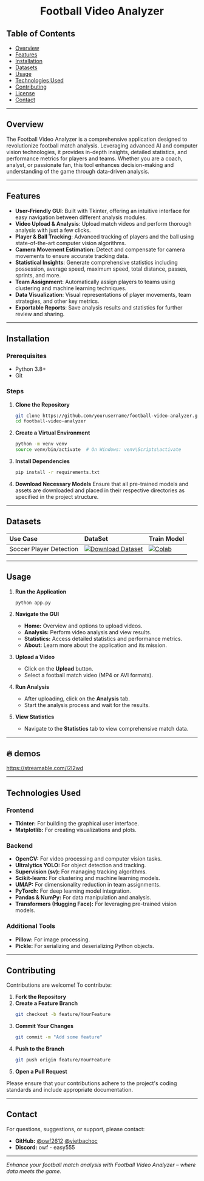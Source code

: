 <div align="center">

  <h1>Football Video Analyzer</h1>

</div>

## Table of Contents
- [Overview](#overview)
- [Features](#features)
- [Installation](#installation)
- [Datasets](#Datasets)
- [Usage](#usage)
- [Technologies Used](#technologies-used)
- [Contributing](#contributing)
- [License](#license)
- [Contact](#contact)

---

## Overview

The Football Video Analyzer is a comprehensive application designed to revolutionize football match analysis. Leveraging advanced AI and computer vision technologies, it provides in-depth insights, detailed statistics, and performance metrics for players and teams. Whether you are a coach, analyst, or passionate fan, this tool enhances decision-making and understanding of the game through data-driven analysis.

---

## Features

- **User-Friendly GUI**: Built with Tkinter, offering an intuitive interface for easy navigation between different analysis modules.
- **Video Upload & Analysis**: Upload match videos and perform thorough analysis with just a few clicks.
- **Player & Ball Tracking**: Advanced tracking of players and the ball using state-of-the-art computer vision algorithms.
- **Camera Movement Estimation**: Detect and compensate for camera movements to ensure accurate tracking data.
- **Statistical Insights**: Generate comprehensive statistics including possession, average speed, maximum speed, total distance, passes, sprints, and more.
- **Team Assignment**: Automatically assign players to teams using clustering and machine learning techniques.
- **Data Visualization**: Visual representations of player movements, team strategies, and other key metrics.
- **Exportable Reports**: Save analysis results and statistics for further review and sharing.

---

## Installation

### Prerequisites
- Python 3.8+
- Git

### Steps

1. **Clone the Repository**
    ```bash
    git clone https://github.com/yourusername/football-video-analyzer.git
    cd football-video-analyzer
    ```

2. **Create a Virtual Environment**
    ```bash
    python -m venv venv
    source venv/bin/activate  # On Windows: venv\Scripts\activate
    ```

3. **Install Dependencies**
    ```bash
    pip install -r requirements.txt
    ```

4. **Download Necessary Models**
    Ensure that all pre-trained models and assets are downloaded and placed in their respective directories as specified in the project structure.

---

## Datasets

| Use Case                        | DataSet                                                                                                                                                          | Train Model                                                                                                                                                                                            |
|:--------------------------------|:-----------------------------------------------------------------------------------------------------------------------------------------------------------------|--------------------------------------------------------------------------------------------------------------------------------------------------------------------------------------------------------|
| Soccer Player Detection         | [![Download Dataset](https://app.roboflow.com/images/download-dataset-badge.svg)](https://universe.roboflow.com/roboflow-jvuqo/football-players-detection-3zvbc) | [![Colab](https://colab.research.google.com/assets/colab-badge.svg)](https://colab.research.google.com/github/vietbachoc/FRP_MAS_FinalProject/blob/main/backend/notebooks/train_player_detector.ipynb) |

---

## Usage

1. **Run the Application**
    ```bash
    python app.py
    ```

2. **Navigate the GUI**
    - **Home:** Overview and options to upload videos.
    - **Analysis:** Perform video analysis and view results.
    - **Statistics:** Access detailed statistics and performance metrics.
    - **About:** Learn more about the application and its mission.

3. **Upload a Video**
    - Click on the **Upload** button.
    - Select a football match video (MP4 or AVI formats).

4. **Run Analysis**
    - After uploading, click on the **Analysis** tab.
    - Start the analysis process and wait for the results.

5. **View Statistics**
    - Navigate to the **Statistics** tab to view comprehensive match data.

---

## 🔥 demos

https://streamable.com/l2l2wd

---

## Technologies Used

### Frontend
- **Tkinter:** For building the graphical user interface.
- **Matplotlib:** For creating visualizations and plots.

### Backend
- **OpenCV:** For video processing and computer vision tasks.
- **Ultralytics YOLO:** For object detection and tracking.
- **Supervision (sv):** For managing tracking algorithms.
- **Scikit-learn:** For clustering and machine learning models.
- **UMAP:** For dimensionality reduction in team assignments.
- **PyTorch:** For deep learning model integration.
- **Pandas & NumPy:** For data manipulation and analysis.
- **Transformers (Hugging Face):** For leveraging pre-trained vision models.

### Additional Tools
- **Pillow:** For image processing.
- **Pickle:** For serializing and deserializing Python objects.

---

## Contributing

Contributions are welcome! To contribute:

1. **Fork the Repository**
2. **Create a Feature Branch**
    ```bash
    git checkout -b feature/YourFeature
    ```
3. **Commit Your Changes**
    ```bash
    git commit -m "Add some feature"
    ```
4. **Push to the Branch**
    ```bash
    git push origin feature/YourFeature
    ```
5. **Open a Pull Request**

Please ensure that your contributions adhere to the project's coding standards and include appropriate documentation.

---

## Contact

For questions, suggestions, or support, please contact:

- **GitHub:** [@owf2612](https://github.com/owf2612) [@vietbachoc](https://github.com/vietbachoc)
- **Discord:** owf - easy555

---

*Enhance your football match analysis with Football Video Analyzer – where data meets the game.*
